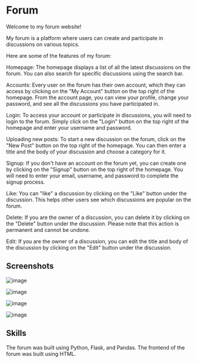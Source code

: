 # Forum

Welcome to my forum website!

My forum is a platform where users can create and participate in discussions on various topics.

Here are some of the features of my forum:

Homepage: The homepage displays a list of all the latest discussions on the forum. You can also search for specific discussions using the search bar.

Accounts: Every user on the forum has their own account, which they can access by clicking on the "My Account" button on the top right of the homepage. From the account page, you can view your profile, change your password, and see all the discussions you have participated in.

Login: To access your account or participate in discussions, you will need to login to the forum. Simply click on the "Login" button on the top right of the homepage and enter your username and password.

Uploading new posts: To start a new discussion on the forum, click on the "New Post" button on the top right of the homepage. You can then enter a title and the body of your discussion and choose a category for it.

Signup: If you don't have an account on the forum yet, you can create one by clicking on the "Signup" button on the top right of the homepage. You will need to enter your email, username, and password to complete the signup process.

Like: You can "like" a discussion by clicking on the "Like" button under the discussion. This helps other users see which discussions are popular on the forum.

Delete: If you are the owner of a discussion, you can delete it by clicking on the "Delete" button under the discussion. Please note that this action is permanent and cannot be undone.

Edit: If you are the owner of a discussion, you can edit the title and body of the discussion by clicking on the "Edit" button under the discussion.

## Screenshots

![image](https://user-images.githubusercontent.com/43114148/208616796-ab1e88cf-a4f0-476f-932e-29e7be2f3953.png)

![image](https://user-images.githubusercontent.com/43114148/208616943-6094def3-c3ab-47cb-b6fe-60a91c476cea.png)

![image](https://user-images.githubusercontent.com/43114148/208617098-9395b3c0-8de2-4534-abc3-fb824f11e407.png)

![image](https://user-images.githubusercontent.com/43114148/208618574-d6d508e9-c30c-48be-8d35-d844b0564cc1.png)

## Skills
The forum was built using Python, Flask, and Pandas.
The frontend of the forum was built using HTML.
